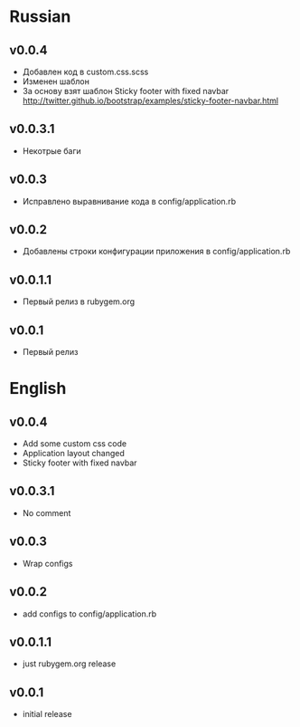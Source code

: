 
# Russian

## v0.0.4

* Добавлен код в custom.css.scss
* Изменен шаблон
* За основу взят шаблон Sticky footer with fixed navbar http://twitter.github.io/bootstrap/examples/sticky-footer-navbar.html


## v0.0.3.1

* Некотрые баги

## v0.0.3

* Исправлено выравнивание кода в config/application.rb


## v0.0.2

* Добавлены строки конфигурации приложения в config/application.rb

## v0.0.1.1

* Первый релиз в rubygem.org

## v0.0.1

* Первый релиз

# English

## v0.0.4

* Add some custom css code
* Application layout changed
* Sticky footer with fixed navbar

## v0.0.3.1

* No comment

## v0.0.3

* Wrap configs

## v0.0.2

* add configs to config/application.rb

## v0.0.1.1

* just rubygem.org release

## v0.0.1

* initial release
